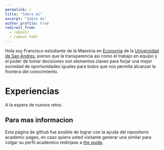 ```yaml
---
permalink: /
title: "Sobre mi"
excerpt: "Sobre mi"
author_profile: true
redirect_from: 
  - /about/
  - /about.html
---
```



Hola soy Francisco estudiante de la Maestria en [Economia](https://udesa.edu.ar/departamento-de-economia/maestria-en-economia) de la [Universidad de San Andres](https://udesa.edu.ar), pienso que la transparencia asi como el trabajo en equipo y el poder de tomar decisiones son elementos claves para forjar una mejor sociedad de oportunidades iguales para todos que nos permita alcanzar la frontera del conocimiento.

Experiencias
======
A la espera de nuevos retos.

Para mas informacion
------
Esta página de github fue posible de lograr con la ayuda del repositorio academic pages, en caso quiera usted visitante generar una similar para colgar su perfil academico redirijase a [the guide](https://academicpages.github.io/markdown/). 
